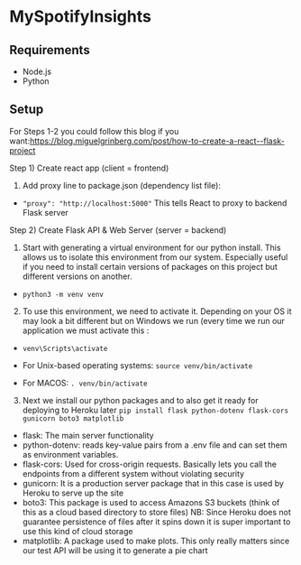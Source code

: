 # MySpotifyInsights

## Requirements

- Node.js
- Python

## Setup

For Steps 1-2 you could follow this blog if you want:https://blog.miguelgrinberg.com/post/how-to-create-a-react--flask-project

Step 1) Create react app (client = frontend)

1. Add proxy line to package.json (dependency list file):

- `"proxy": "http://localhost:5000"`
  This tells React to proxy to backend Flask server

Step 2) Create Flask API & Web Server (server = backend)

1. Start with generating a virtual environment for our python install. This allows us to isolate this environment from our system. Especially useful if you need to install certain versions of packages on this project but different versions on another.

- `python3 -m venv venv`

2. To use this environment, we need to activate it. Depending on your OS it may look a bit different but on Windows we run (every time we run our application we must activate this :

- `venv\Scripts\activate`

- For Unix-based operating systems: `source venv/bin/activate`
- For MACOS: `. venv/bin/activate`

3. Next we install our python packages and to also get it ready for deploying to Heroku later
   `pip install flask python-dotenv flask-cors gunicorn boto3 matplotlib`

- flask: The main server functionality
- python-dotenv: reads key-value pairs from a .env file and can set them as environment variables.
- flask-cors: Used for cross-origin requests. Basically lets you call the endpoints from a different system without violating security
- gunicorn: It is a production server package that in this case is used by Heroku to serve up the site
- boto3: This package is used to access Amazons S3 buckets (think of this as a cloud based directory to store files) NB: Since Heroku does not guarantee persistence of files after it spins down it is super important to use this kind of cloud storage
- matplotlib: A package used to make plots. This only really matters since our test API will be using it to generate a pie chart
